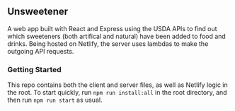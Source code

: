 ## Unsweetener
A web app built with React and Express using the USDA APIs to find out which sweeteners (both artifical and natural) have been added to food and drinks. Being hosted on Netlify, the server uses lambdas to make the outgoing API requests.

### Getting Started
This repo contains both the client and server files, as well as Netlify logic in the root.
To start quickly, run `npm run install:all` in the root directory, and then run `npm run start` as usual.
